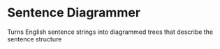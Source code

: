Sentence Diagrammer
===

Turns English sentence strings into diagrammed trees that describe the sentence structure